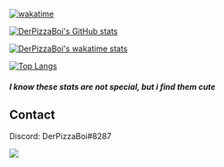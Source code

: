[![wakatime](https://wakatime.com/badge/user/e4e9b650-a9da-4c12-84db-5721d761a6d2.svg)](https://wakatime.com/@e4e9b650-a9da-4c12-84db-5721d761a6d2)

[![DerPizzaBoi's GitHub stats](https://github-readme-stats.vercel.app/api?username=DerPizzaBoi&count_private=true&show_icons=true&theme=dracula)](https://github.com/DerPizzaBoi)

[![DerPizzaBoi's wakatime stats](https://github-readme-stats.vercel.app/api/wakatime?username=DerPizzaBoi&theme=dracula&layout=compact&custom_title=DerPizzaBoi)](https://wakatime.com/DerPizzaBoi)

[![Top Langs](https://github-readme-stats.vercel.app/api/top-langs/?username=DerPizzaBoi&layout=compact&theme=dracula)](https://github.com/DerPizzaBoi)

##### I know these stats are not special, but i find them cute

## Contact

Discord: DerPizzaBoi#8287

![](https://komarev.com/ghpvc/?username=DerPizzaBoi&style=flat-square&color=red&label=visitors)

